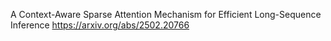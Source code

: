 A Context-Aware Sparse Attention Mechanism for Efficient Long-Sequence Inference
https://arxiv.org/abs/2502.20766
